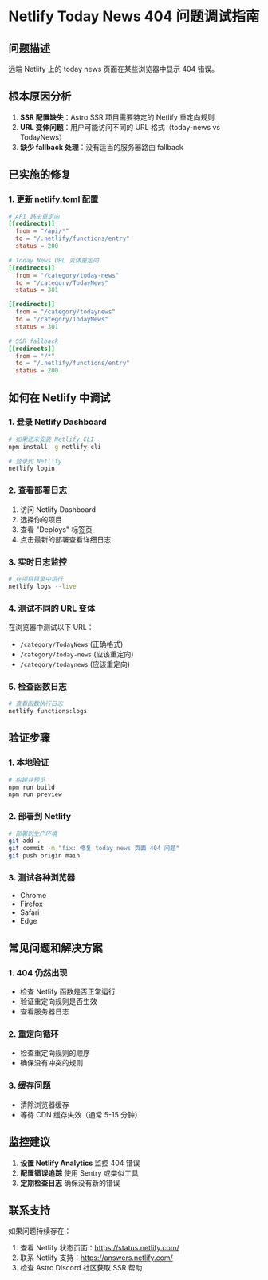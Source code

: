 # Netlify Today News 404 问题调试指南

## 问题描述
远端 Netlify 上的 today news 页面在某些浏览器中显示 404 错误。

## 根本原因分析
1. **SSR 配置缺失**：Astro SSR 项目需要特定的 Netlify 重定向规则
2. **URL 变体问题**：用户可能访问不同的 URL 格式（today-news vs TodayNews）
3. **缺少 fallback 处理**：没有适当的服务器路由 fallback

## 已实施的修复

### 1. 更新 netlify.toml 配置
```toml
# API 路由重定向
[[redirects]]
  from = "/api/*"
  to = "/.netlify/functions/entry"
  status = 200

# Today News URL 变体重定向
[[redirects]]
  from = "/category/today-news"
  to = "/category/TodayNews"
  status = 301

[[redirects]]
  from = "/category/todaynews"
  to = "/category/TodayNews"
  status = 301

# SSR fallback
[[redirects]]
  from = "/*"
  to = "/.netlify/functions/entry"
  status = 200
```

## 如何在 Netlify 中调试

### 1. 登录 Netlify Dashboard
```bash
# 如果还未安装 Netlify CLI
npm install -g netlify-cli

# 登录到 Netlify
netlify login
```

### 2. 查看部署日志
1. 访问 Netlify Dashboard
2. 选择你的项目
3. 查看 "Deploys" 标签页
4. 点击最新的部署查看详细日志

### 3. 实时日志监控
```bash
# 在项目目录中运行
netlify logs --live
```

### 4. 测试不同的 URL 变体
在浏览器中测试以下 URL：
- `/category/TodayNews` (正确格式)
- `/category/today-news` (应该重定向)
- `/category/todaynews` (应该重定向)

### 5. 检查函数日志
```bash
# 查看函数执行日志
netlify functions:logs
```

## 验证步骤

### 1. 本地验证
```bash
# 构建并预览
npm run build
npm run preview
```

### 2. 部署到 Netlify
```bash
# 部署到生产环境
git add .
git commit -m "fix: 修复 today news 页面 404 问题"
git push origin main
```

### 3. 测试各种浏览器
- Chrome
- Firefox  
- Safari
- Edge

## 常见问题和解决方案

### 1. 404 仍然出现
- 检查 Netlify 函数是否正常运行
- 验证重定向规则是否生效
- 查看服务器日志

### 2. 重定向循环
- 检查重定向规则的顺序
- 确保没有冲突的规则

### 3. 缓存问题
- 清除浏览器缓存
- 等待 CDN 缓存失效（通常 5-15 分钟）

## 监控建议

1. **设置 Netlify Analytics** 监控 404 错误
2. **配置错误追踪** 使用 Sentry 或类似工具
3. **定期检查日志** 确保没有新的错误

## 联系支持

如果问题持续存在：
1. 查看 Netlify 状态页面：https://status.netlify.com/
2. 联系 Netlify 支持：https://answers.netlify.com/
3. 检查 Astro Discord 社区获取 SSR 帮助
